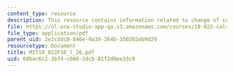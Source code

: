 ```yaml
---
content_type: resource
description: This resource contains information related to change of coordinates.
file: https://ol-ocw-studio-app-qa.s3.amazonaws.com/courses/18-022-calculus-of-several-variables-fall-2010/60bac6c23bf4c0862dcb81f2d8ee33c9_MIT18_022F10_l_26.pdf
file_type: application/pdf
parent_uid: 2e3cddc0-846e-9a39-264b-350202eb9d29
resourcetype: Document
title: MIT18_022F10_l_26.pdf
uid: 60bac6c2-3bf4-c086-2dcb-81f2d8ee33c9
---
```

